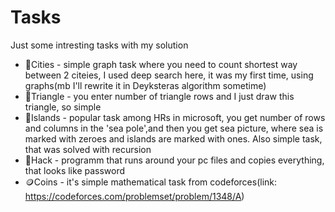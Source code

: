 # Tasks
Just some intresting tasks with my solution
- 🌆Cities - simple graph task where you need to count shortest way between 2 citeies, I used deep search here, it was my first time, using graphs(mb I'll rewrite it in Deyksteras algorithm sometime)
- 🔺Triangle - you enter number of triangle rows and I just draw this triangle, so simple
- 🌴Islands - popular task among HRs in microsoft, you get number of rows and columns in the 'sea pole',and then you get sea picture, where sea is marked with zeroes and islands are marked with ones. Also simple task, that was solved with recursion
- 🥷Hack - programm that runs around your pc files and copies everything, that looks like password
- 🪙Coins - it's simple mathematical task from codeforces(link: https://codeforces.com/problemset/problem/1348/A)
